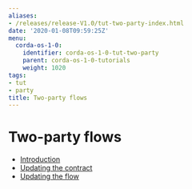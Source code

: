 ```yaml
---
aliases:
- /releases/release-V1.0/tut-two-party-index.html
date: '2020-01-08T09:59:25Z'
menu:
  corda-os-1-0:
    identifier: corda-os-1-0-tut-two-party
    parent: corda-os-1-0-tutorials
    weight: 1020
tags:
- tut
- party
title: Two-party flows
---
```



# Two-party flows



* [Introduction](tut-two-party-introduction.md)
* [Updating the contract](tut-two-party-contract.md)
* [Updating the flow](tut-two-party-flow.md)



